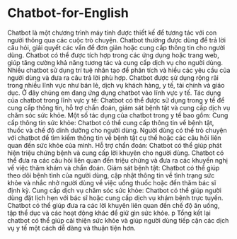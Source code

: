 # Chatbot-for-English
Chatbot là một chương trình máy tính được thiết kế để tương tác với con người thông qua các cuộc trò chuyện. Chatbot thường được dùng để trả lời câu hỏi, giải quyết các vấn đề đơn giản hoặc cung cấp thông tin cho người dùng. Chatbot có thể được tích hợp trong các ứng dụng hoặc trang web, giúp tăng cường khả năng tương tác và cung cấp dịch vụ cho người dùng. Nhiều chatbot sử dụng trí tuệ nhân tạo để phân tích và hiểu các yêu cầu của người dùng và đưa ra câu trả lời phù hợp. Chatbot được sử dụng rộng rãi trong nhiều lĩnh vực như bán lẻ, dịch vụ khách hàng, y tế, tài chính và giáo dục.
Ở đây chúng em đang ứng dụng chatbot vào lĩnh vực y tế. Tác dụng của chatbot trong lĩnh vực y tế: Chatbot có thể được sử dụng trong y tế để cung cấp thông tin, hỗ trợ chẩn đoán, giám sát bệnh tật và cung cấp dịch vụ chăm sóc sức khỏe. Một số tác dụng của chatbot trong y tế bao gồm:
Cung cấp thông tin sức khỏe: Chatbot có thể cung cấp thông tin về bệnh tật, thuốc và chế độ dinh dưỡng cho người dùng. Người dùng có thể trò chuyện với chatbot để tìm kiếm thông tin về bệnh tật cụ thể hoặc các câu hỏi liên quan đến sức khỏe của mình.
Hỗ trợ chẩn đoán: Chatbot có thể giúp phát hiện triệu chứng bệnh và cung cấp lời khuyên cho người dùng. Chatbot có thể đưa ra các câu hỏi liên quan đến triệu chứng và đưa ra các khuyến nghị về việc thăm khám và chẩn đoán.
Giám sát bệnh tật: Chatbot có thể giúp theo dõi bệnh tình của người dùng, cập nhật thông tin về tình trạng sức khỏe và nhắc nhở người dùng về việc uống thuốc hoặc đến thăm bác sĩ định kỳ.
Cung cấp dịch vụ chăm sóc sức khỏe: Chatbot có thể giúp người dùng đặt lịch hẹn với bác sĩ hoặc cung cấp dịch vụ khám bệnh trực tuyến. Chatbot có thể giúp đưa ra các lời khuyên liên quan đến chế độ ăn uống, tập thể dục và các hoạt động khác để giữ gìn sức khỏe. p
Tổng kết lại chatbot có thể giúp cải thiện sức khỏe và giúp người dùng tiếp cận các dịch vụ y tế một cách dễ dàng và thuận tiện hơn.
